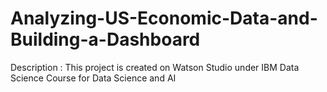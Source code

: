 # Analyzing-US-Economic-Data-and-Building-a-Dashboard
Description : This project is created on Watson Studio under IBM Data Science Course for Data Science and AI
